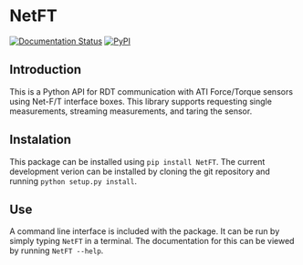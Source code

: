 # NetFT

[![Documentation Status](https://readthedocs.org/projects/netft/badge/?version=latest)](https://netft.readthedocs.io/en/latest/?badge=latest)
[![PyPI](https://img.shields.io/pypi/v/NetFT.svg)](https://pypi.org/project/NetFT/)

## Introduction

This is a Python API for RDT communication with ATI Force/Torque sensors using Net-F/T interface boxes. This library supports requesting single measurements, streaming measurements, and taring the sensor.

## Instalation

This package can be installed using `pip install NetFT`. The current development verion can be installed by cloning the git repository and running `python setup.py install`.

## Use

A command line interface is included with the package. It can be run by simply typing `NetFT` in a terminal. The documentation for this can be viewed by running `NetFT --help`.
